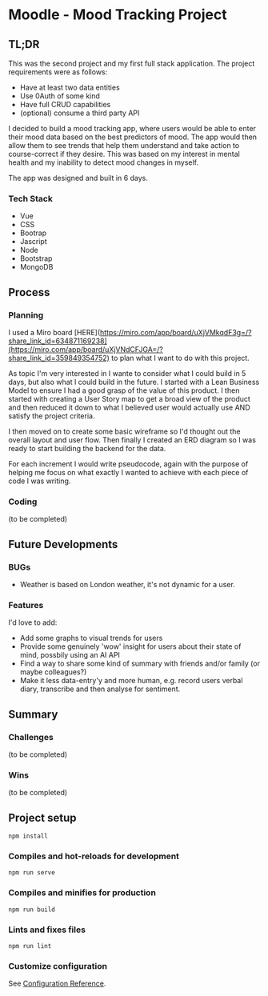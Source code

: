 # Moodle - Mood Tracking Project

## TL;DR
This was the second project and my first full stack application. The project requirements were as follows:
* Have at least two data entities
* Use 0Auth of some kind
* Have full CRUD capabilities
* (optional) consume a third party API

I decided to build a mood tracking app, where users would be able to enter their mood data based on the best predictors of mood. 
The app would then allow them to see trends that help them understand and take action to course-correct if they desire. 
This was based on my interest in mental health and my inability to detect mood changes in myself. 

The app was designed and built in 6 days.



### Tech Stack
* Vue
* CSS
* Bootrap
* Jascript
* Node
* Bootstrap
* MongoDB


## Process

### Planning
I used a Miro board [HERE](https://miro.com/app/board/uXjVMkqdF3g=/?share_link_id=634871169238](https://miro.com/app/board/uXjVNdCFJGA=/?share_link_id=359849354752) to plan what I want to do with this project.

As topic I'm very interested in I wante to consider what I could build in 5 days, but also what I could build in the future. I started with a Lean Business Model to ensure I had a good grasp of the value of this product. I then started with creating a User Story map to get a broad view of the product and then reduced it down to what I believed user would actually use AND satisfy the project criteria. 

I then moved on to create some basic wireframe so I'd thought out the overall layout and user flow. Then finally I created an ERD diagram so I was ready to start building the backend for the data.

For each increment I would write pseudocode, again with the purpose of helping me focus on what exactly I wanted to achieve with each piece of code I was writing. 

### Coding 
(to be completed)

## Future Developments
### BUGs
* Weather is based on London weather, it's not dynamic for a user.

### Features
I'd love to add:
* Add some graphs to visual trends for users
* Provide some genuinely 'wow' insight for users about their state of mind, possbily using an AI API
* Find a way to share some kind of summary with friends and/or family (or maybe colleagues?)
* Make it less data-entry'y and more human, e.g. record users verbal diary, transcribe and then analyse for sentiment. 
  
## Summary
### Challenges 
(to be completed)


### Wins
(to be completed)

## Project setup
```
npm install
```

### Compiles and hot-reloads for development
```
npm run serve
```

### Compiles and minifies for production
```
npm run build
```

### Lints and fixes files
```
npm run lint
```

### Customize configuration
See [Configuration Reference](https://cli.vuejs.org/config/).

